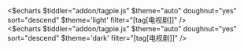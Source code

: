<div class="my-8" >
<div class="dark:hidden">
<$echarts $tiddler="addon/tagpie.js" $theme="auto" doughnut="yes" sort="descend" $theme='light' filter="[tag[电视剧]]" />
</div>

<div class="hidden dark:block">
<$echarts $tiddler="addon/tagpie.js" $theme="auto" doughnut="yes" sort="descend" $theme='dark' filter="[tag[电视剧]]" />
</div>
</div>